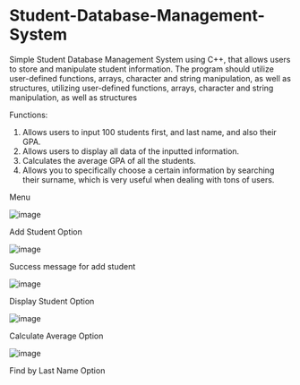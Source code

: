 # Student-Database-Management-System
Simple Student Database Management System using C++, that allows users to store and manipulate student information. The program should utilize user-defined functions, arrays, character and string manipulation, as well as structures, utilizing user-defined functions, arrays, character and string manipulation, as well as structures

Functions:
1. Allows users to input 100 students first, and last name, and also their GPA.
2. Allows users to display all data of the inputted information.
3. Calculates the average GPA of all the students.
4. Allows you to specifically choose a certain information by searching their surname, which is very useful when dealing with tons of users.

Menu

 ![image](https://github.com/carlmarinyo/Student-Database-Management-System/assets/97602174/8a6a8c70-7cc3-4f73-98de-463f2adc0108)
 

Add Student Option

![image](https://github.com/carlmarinyo/Student-Database-Management-System/assets/97602174/06587ae1-8bb6-4fc0-a11e-6afa28a3057a)

Success message for add student

![image](https://github.com/carlmarinyo/Student-Database-Management-System/assets/97602174/1b1fd6c6-6f40-4b13-9a85-2b7f548527aa)

Display Student Option

![image](https://github.com/carlmarinyo/Student-Database-Management-System/assets/97602174/0e3f1999-8e36-4652-9923-14911d173302)

Calculate Average Option

![image](https://github.com/carlmarinyo/Student-Database-Management-System/assets/97602174/d79f5e82-a7ef-47c9-a27d-dc0f1f4ef17e)

Find by Last Name Option










